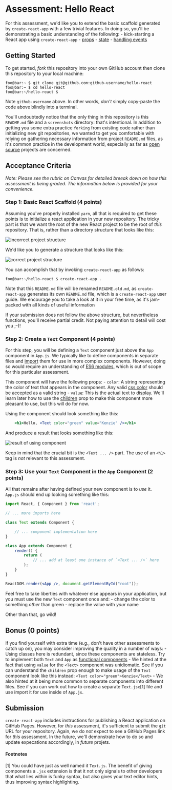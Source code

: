 # Assessment: Hello React

For this assessment, we'd like you to extend the basic scaffold generated by
`create-react-app` with a few trivial features. In doing so, you'll be
demonstrating a basic understanding of the following:
    - kick-starting a React app using `create-react-app`
    - [props](https://reactjs.org/docs/components-and-props.html)
    - [state](https://facebook.github.io/react-native/docs/state.html)
    - [handling events](https://reactjs.org/docs/handling-events.html)

## Getting Started
To get started, _fork_ this repository into your own GitHub account then clone
this repository to your local machine:

```console
foo@bar:~ $ git clone git@github.com:github-username/hello-react
foo@bar:~ $ cd hello-react
foo@bar:~/hello-react $
```

Note `github-username` above. In other words, *don't* simply copy-paste the
code above blindly into a terminal. 

You'll undoubtedly notice that the only thing in this repository is this
`README.md` file and a `screenshots` directory: that's intentional. In addition
to getting you some extra practice `forking` from existing code rather than
initializing new git repositories, we wanted to get you comfortable with
relying on gathering necessary information from project `README.md` files, as
it's common practice in the development world, especially as far as [open
source](https://opensource.com/resources/what-open-source) projects are
concerned.

## Acceptance Criteria
_Note: Please see the rubric on Canvas for detailed breeak down on how this
assessment is being graded. The information below is provided for your
convenience._

### Step 1: Basic React Scaffold (4 points)

Assuming you've properly installed `yarn`, all that is required to get these
points is to initialize a react application in your new repository. The tricky
part is that we want the root of the new React project to be the root of _this_
repository. That is, rather than a directory structure that looks like this:

![incorrect project structure](https://raw.githubusercontent.com/KenzieAcademy/hello-react/master/screenshots/incorrect_layout.png)

We'd like you to generate a structure that looks like this:

![correct project structure](https://raw.githubusercontent.com/KenzieAcademy/hello-react/master/screenshots/correct_layout.png)

You can accomplish that by invoking `create-react-app` as follows:

```console
foo@bar:~/hello-react $ create-react-app .
```

Note that this `README.md` file will be renamed `README.old.md`, as
`create-react-app` generates its own `README.md` file, which is a
`create-react-app` user guide. We encourage you to take a look at it in your
free time, as it's jam-packed with all kinds of useful information

If your submission does not follow the above structure, but nevertheless
functions, you'll receive partial credit. Not paying attention to detail will
cost you ;-)!

### Step 2: Create a `Text` Component (4 points)

For this step, you will be defining a `Text` component just above the
`App` component in  `App.js`. We typically like to define components in separate
files and
[import](https://developer.mozilla.org/en-US/docs/Web/JavaScript/Reference/Statements/import)
them for use in more complex components. However, doing so would require an
understanding of [ES6
modules](https://hacks.mozilla.org/2015/08/es6-in-depth-modules/), which is out
of scope for this particular assessment.


This component will have the following props:
    - `color`: A string representing the color of text that appears in the
        component. Any valid [css color](https://www.w3schools.com/cssref/css_colors.asp)
        should be accepted as a valid string
    - `value`: This is the actual text to display. We'll learn later how to
        use the
        [children](https://reactjs.org/docs/composition-vs-inheritance.html)
        prop to make this component more pleasant to use, but this will do
        for now.

Using the component should look something like this:
```jsx
    <h1>Hello, <Text color="green" value="Kenzie" /></h1>
```

And produce a result that looks something like this:

![result of using component](https://raw.githubusercontent.com/KenzieAcademy/hello-react/master/screenshots/result.png)

Keep in mind that the crucial bit is the `<Text ... />` part. The use of an
`<h1>` tag is _not_ relevant to this assessment.

### Step 3: Use your `Text` Component in the `App` Component (2 points)

All that remains after having defined your new component is to _use_ it.
`App.js` should end up looking something like this:

```jsx
import React, { Component } from 'react';

// ... more imports here

class Text extends Component {

    // ... component implementation here
}

class App extends Component {
    render() {
        return (
            // ... add at least one instance of `<Text ... />` here
        );
    }
}

ReactDOM.render(<App />, document.getElementById("root"));
```

Feel free to take liberties with whatever else appears in your application, but
you must use the new `Text` component once and:
    - change the color to something _other_ than green
    - replace the value with _your_ name

Other than that, go wild!

## Bonus (0 points)

If you find yourself with extra time (e.g., don't have other assessments to
catch up on), you may consider improving the quality in a number of ways:
    - Using classes here is redundant, since these components are stateless. 
      Try to implement both `Text` and `App` as
      [functional components](https://reactjs.org/docs/components-and-props.html)
    - We hinted at the fact that using `value` for the `<Text>` component was
      unidiomatic. See if you can understand the `children` prop enough to make
      usage of the `Text` component look like this instead: 
        `<Text color="green">Kenzie</Text>`
    - We also hinted at it being more common to separate components into
      different files. See if you can work out how to create a separate
      `Text.jsx`[1] file and use import it for use inside of `App.js`.

## Submission
`create-react-app` includes instructions for publishing a React application on
GitHub Pages. However, for _this_ assessment, it's sufficient to submit the
`git` URL for your repository. Again, we do *not* expect to see a GitHub Pages
link for _this_ assessment. In the future, we'll demonstrate how to do so and
update expecations accordingly, in _future_ projets.


#### Footnotes
[1] You could have just as well named it `Text.js`. The benefit of giving
components a `.jsx` extension is that it not only signals to other developers
that what lies within is funky syntax, but also gives your text editor hints,
thus improving syntax highlighting.
